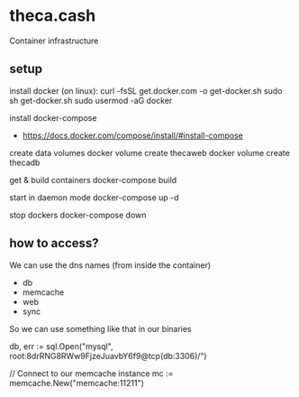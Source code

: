 # theca.cash
Container infrastructure

## setup

install docker (on linux):
 curl -fsSL get.docker.com -o get-docker.sh
 sudo sh get-docker.sh
 sudo usermod -aG docker <username> 

install docker-compose
* https://docs.docker.com/compose/install/#install-compose

create data volumes
 docker volume create thecaweb
 docker volume create thecadb

get & build containers
 docker-compose build

start in daemon mode
 docker-compose up -d

stop dockers
 docker-compose down

## how to access?

We can use the dns names (from inside the container)

* db
* memcache
* web
* sync 

So we can use something like that in our binaries

 db, err := sql.Open("mysql", root:8drRNG8RWw9FjzeJuavbY6f9@tcp(db:3306)/")

 // Connect to our memcache instance
 mc := memcache.New("memcache:11211")
